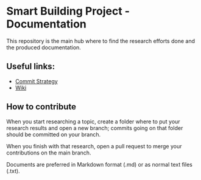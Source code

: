 # Smart Building Project - Documentation

This repository is the main hub where to find the research efforts done and the produced documentation.

## Useful links:

- [Commit Strategy](https://github.com/CompEngIoT-UnicalStudentsOrg/SB-Documentation/wiki/Commit-strategy)
- [Wiki](https://github.com/CompEngIoT-UnicalStudentsOrg/SB-Documentation/wiki)


## How to contribute

When you start researching a topic, create a folder where to put your research results and open a new branch; commits going on that folder should be committed on your branch.

When you finish with that research, open a pull request to merge your contributions on the main branch.

Documents are preferred in Markdown format (.md) or as normal text files (.txt).